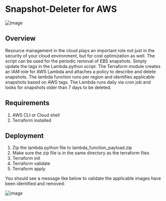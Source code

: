 # Snapshot-Deleter for AWS
![image](https://github.com/user-attachments/assets/31038ce7-7729-4c29-8d4a-ba5d4db527ea)



## Overview
Resource management in the cloud plays an important role not just in the security of your cloud environment, but for cost optimization as well. The script can be used for the periodic removal of EBS snapshots. Simply update the tags in the Lambda python script. The Terraform module creates an IAM role for AWS Lambda and attaches a policy to describe and delete snapshots. The lambda function runs per region and identifies applicable snapshots based on AWS tags. The Lambda runs daily via cron job and looks for snapshots older than 7 days to be deleted.  

## Requirements

1. AWS CLI or Cloud shell  
2. Terraform installed  

## Deployment
1. Zip the lambda python file to lambda_function_payload.zip
2. Make sure the zip file is in the same directory as the terraform files
3. Terraform init
4. Terraform validate
5. Terraform apply

You should see a message like below to validate the applicable images have been identified and removed. 

![image](https://github.com/user-attachments/assets/a84565b4-6570-49d9-9194-7a6211b82d0b)
